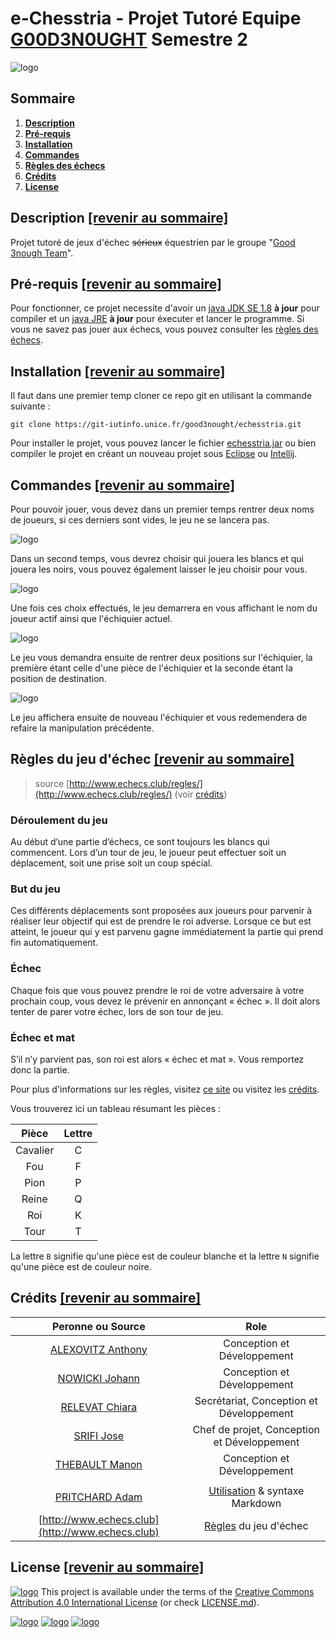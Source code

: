 # e-Chesstria - Projet Tutoré Equipe [G00D3N0UGHT](https://git-iutinfo.unice.fr/good3nought) Semestre 2

![logo](https://git-iutinfo.unice.fr/good3nought/echesstria/raw/master/logo.png "e-Chesstria logo")

## Sommaire

1. **[Description](https://git-iutinfo.unice.fr/good3nought/echesstria#description-revenir-au-sommaire)**
2. **[Pré-requis](https://git-iutinfo.unice.fr/good3nought/echesstria#pr%C3%A9-requis-revenir-au-sommaire)**
3. **[Installation](https://git-iutinfo.unice.fr/good3nought/echesstria#installation-revenir-au-sommaire)**
4. **[Commandes](https://git-iutinfo.unice.fr/good3nought/echesstria#commandes-revenir-au-sommaire)**
6. **[Règles des échecs](https://git-iutinfo.unice.fr/good3nought/echesstria#r%C3%A8gles-du-jeu-d%C3%A9chec-revenir-au-sommaire)**
7. **[Crédits](https://git-iutinfo.unice.fr/good3nought/echesstria#cr%C3%A9dits-revenir-au-sommaire)**
8. **[License](https://git-iutinfo.unice.fr/good3nought/echesstria#license-revenir-au-sommaire)**

## Description [[revenir au sommaire]](https://git-iutinfo.unice.fr/good3nought/echesstria#sommaire)

Projet tutoré de jeux d'échec ~~sérieux~~ équestrien par le groupe "[Good 3nough Team](https://git-iutinfo.unice.fr/good3nought)".

## Pré-requis [[revenir au sommaire]](https://git-iutinfo.unice.fr/good3nought/echesstria#sommaire)

Pour fonctionner, ce projet necessite d'avoir un [java JDK SE 1.8](https://www.oracle.com/technetwork/java/javase/downloads/jdk8-downloads-2133151.html) **à jour** pour compiler et un [java JRE](https://java.com/fr/download/manual.jsp) **à jour** pour éxecuter et lancer le programme. Si vous ne savez pas jouer aux échecs, vous pouvez consulter les [règles des échecs](https://git-iutinfo.unice.fr/good3nought/echesstria#r%C3%A8gles-du-jeu-d%C3%A9chec-revenir-au-sommaire).

## Installation [[revenir au sommaire]](https://git-iutinfo.unice.fr/good3nought/echesstria#sommaire)

Il faut dans une premier temp cloner ce repo git en utilisant la commande suivante :

```
git clone https://git-iutinfo.unice.fr/good3nought/echesstria.git
```

Pour installer le projet, vous pouvez lancer le fichier [echesstria.jar](#) ou bien compiler le projet en créant un nouveau projet sous [Eclipse](https://www.eclipse.org/downloads/) ou [Intellij](https://www.jetbrains.com/idea/download/#section=windows). 

## Commandes [[revenir au sommaire]](https://git-iutinfo.unice.fr/good3nought/echesstria#sommaire)

Pour pouvoir jouer, vous devez dans un premier temps rentrer deux noms de joueurs, si ces derniers sont vides, le jeu ne se lancera pas. 

![logo](https://git-iutinfo.unice.fr/good3nought/echesstria/raw/master/imgs/joueurs.PNG) 

Dans un second temps, vous devrez choisir qui jouera les blancs et qui jouera les noirs, vous pouvez également laisser le jeu choisir pour vous. 

![logo](https://git-iutinfo.unice.fr/good3nought/echesstria/raw/master/imgs/choix-c.PNG) 

Une fois ces choix effectués, le jeu demarrera en vous affichant le nom du joueur actif ainsi que l'échiquier actuel. 

![logo](https://git-iutinfo.unice.fr/good3nought/echesstria/raw/master/imgs/echi1.PNG) 

Le jeu vous demandra ensuite de rentrer deux positions sur l'échiquier, la première étant celle d'une pièce de l'échiquier et la seconde étant la position de destination. 

![logo](https://git-iutinfo.unice.fr/good3nought/echesstria/raw/master/imgs/pos-E.PNG) 

Le jeu affichera ensuite de nouveau l'échiquier et vous redemendera de refaire la manipulation précédente.

## Règles du jeu d'échec [[revenir au sommaire]](https://git-iutinfo.unice.fr/good3nought/echesstria#sommaire)
> source [http://www.echecs.club/regles/](http://www.echecs.club/regles/) (voir [crédits](https://git-iutinfo.unice.fr/good3nought/echesstria#cr%C3%A9dits-revenir-au-sommaire)) 

### Déroulement du jeu

Au début d’une partie d’échecs, ce sont toujours les blancs qui commencent. Lors d’un tour de jeu, le joueur peut effectuer soit un déplacement, soit une prise soit un coup spécial.

### But du jeu

Ces différents déplacements sont proposées aux joueurs pour parvenir à réaliser leur objectif qui est de prendre le roi adverse. Lorsque ce but est atteint, le joueur qui y est parvenu gagne immédiatement la partie qui prend fin automatiquement. 

### Échec

Chaque fois que vous pouvez prendre le roi de votre adversaire à votre prochain coup, vous devez le prévenir en annonçant « échec ». Il doit alors tenter de parer votre échec, lors de son tour de jeu. 

### Échec et mat

S’il n’y parvient pas, son roi est alors « échec et mat ». Vous remportez donc la partie.

Pour plus d'informations sur les règles, visitez [ce site](http://www.echecs.club/regles/) ou visitez les [crédits](https://git-iutinfo.unice.fr/good3nought/echesstria#cr%C3%A9dits-revenir-au-sommaire).

Vous trouverez ici un tableau résumant les pièces :

| Pièce     | Lettre   |
|:---------:|:--------:|
|Cavalier   | C        |
|Fou        | F        |
|Pion       | P        |
|Reine      | Q        |
|Roi        | K        |
|Tour       | T        |

La lettre ``B`` signifie qu'une pièce est de couleur blanche et la lettre ``N`` signifie qu'une pièce est de couleur noire.

## Crédits [[revenir au sommaire]](https://git-iutinfo.unice.fr/good3nought/echesstria#sommaire)

| Peronne ou Source                                                                | Role                                                                                                    |
| :-------------------------------------------------------------------------------:|:-------------------------------------------------------------------------------------------------------:|
| [ALEXOVITZ Anthony](https://git-iutinfo.unice.fr/aa700867)                       | Conception et Développement                                                                             |
| [NOWICKI Johann](https://git-iutinfo.unice.fr/nj715143)                          | Conception et Développement                                                                             |
| [RELEVAT Chiara](https://git-iutinfo.unice.fr/rc804998)                          | Secrétariat, Conception et Développement                                                                |
| [SRIFI Jose](https://git-iutinfo.unice.fr/sj801446)                              | Chef de projet, Conception et Développement                                                             |
| [THEBAULT Manon](https://git-iutinfo.unice.fr/tm802036)                          | Conception et Développement                                                                             |
|                                                                                                                                                                                            |
| [PRITCHARD Adam](https://github.com/adam-p)                                      | [Utilisation](https://github.com/adam-p/markdown-here/wiki/Markdown-Cheatsheet) & syntaxe Markdown      |
| [http://www.echecs.club](http://www.echecs.club)                                 | [Règles](http://www.echecs.club/regles/) du jeu d'échec                                                 |


## License [[revenir au sommaire]](https://git-iutinfo.unice.fr/good3nought/echesstria#sommaire)

[![logo](https://licensebuttons.net/l/by/4.0/88x31.png)](https://creativecommons.org/licenses/by/4.0/) This project is available under the terms of the [Creative Commons Attribution 4.0 International License](https://creativecommons.org/licenses/by/4.0/) (or check [LICENSE.md](https://git-iutinfo.unice.fr/good3nought/echesstria/blob/master/LICENSE.md)).

[![logo](https://git-iutinfo.unice.fr/good3nought/echesstria/raw/master/imgs/gitalab.PNG)](https://gitlab.com/gitlab-org) [![logo](https://git-iutinfo.unice.fr/good3nought/echesstria/raw/master/imgs/git.PNG)](https://git-scm.com/) [![logo](https://git-iutinfo.unice.fr/good3nought/echesstria/raw/master/imgs/java.PNG)](https://www.java.com/fr/download/)